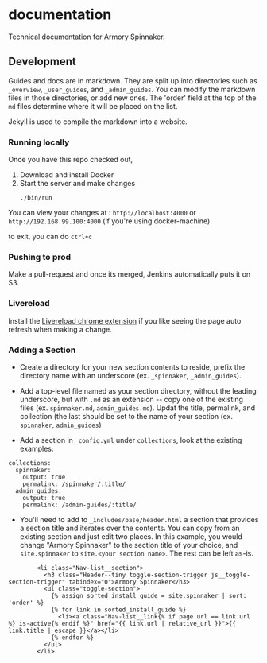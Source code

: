 # documentation

Technical documentation for Armory Spinnaker.

## Development

Guides and docs are in markdown. They are split up into directories such as `_overview`, `_user_guides`, and `_admin_guides`. You can modify the markdown files in those directories, or add new ones. The 'order' field at the top of the `md` files determine where it will be placed on the list. 

Jekyll is used to compile the markdown into a website.


### Running locally
Once you have this repo checked out, 
1. Download and install Docker
2. Start the server and make changes
    ```
    ./bin/run
    ```

You can view your changes at : `http://localhost:4000` or `http://192.168.99.100:4000` (if you're using docker-machine)

to exit, you can do `ctrl+c`

### Pushing to prod
Make a pull-request and once its merged, Jenkins automatically puts it on S3.


### Livereload
Install the [Livereload chrome extension](https://chrome.google.com/webstore/detail/livereload/jnihajbhpnppcggbcgedagnkighmdlei?hl=en) if you like seeing the page auto refresh when making a change.

### Adding a Section

* Create a directory for your new section contents to reside, prefix the 
directory name with an underscore (ex. `_spinnaker`, `_admin_guides`).

* Add a top-level file named as your section directory, without the leading 
underscore, but with `.md` as an extension -- copy one of the existing files
(ex. `spinnaker.md`, `admin_guides.md`).  Updat the title, permalink, and
collection (the last should be set to the name of your section (ex.
`spinnaker`, `admin_guides`)

* Add a section in `_config.yml` under `collections`, look at the existing
examples:

```
collections:
  spinnaker:
    output: true
    permalink: /spinnaker/:title/
  admin_guides:
    output: true
    permalink: /admin-guides/:title/
```

* You'll need to add to `_includes/base/header.html` a section that provides a
section title and iterates over the contents.  You can copy from an existing
section and just edit two places.  In this example, you would change "Armory
Spinnaker" to the section title of your choice, and `site.spinnaker` to 
`site.<your section name>`.  The rest can be left as-is.

```
        <li class="Nav-list__section">
          <h3 class="Header--tiny toggle-section-trigger js__toggle-section-trigger" tabindex="0">Armory Spinnaker</h3>
          <ul class="toggle-section">
            {% assign sorted_install_guide = site.spinnaker | sort: 'order' %}
            {% for link in sorted_install_guide %}
              <li><a class="Nav-list__link{% if page.url == link.url %} is-active{% endif %}" href="{{ link.url | relative_url }}">{{ link.title | escape }}</a></li>
            {% endfor %}
          </ul>
        </li>
```

